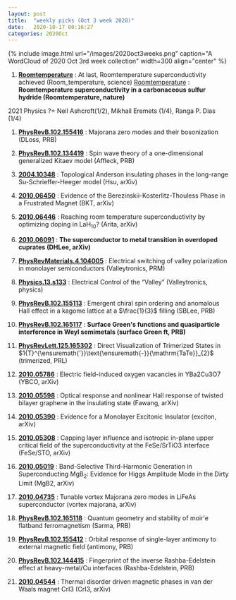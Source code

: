 ```yaml
---
layout: post
title:  "weekly picks (Oct 3 week 2020)"
date:   2020-10-17 00:16:27
categories: 2020Oct
---
```


{% include image.html url="/images/2020oct3weeks.png" caption="A WordCloud of 2020 Oct 3rd week collection" width=300 align="center" %}




1. **[Roomtemperature](https://science.sciencemag.org/content/370/6514/273)** : At last, Roomtemperature superconductivity achieved (Room_temperature, science)
[Roomtemperature](https://www.nature.com/articles/s41586-020-2801-z) : **Roomtemperature superconductivity in a carbonaceous sulfur hydride (Roomtemperature, nature)**

>
2021 Physics ?= Neil Ashcroft(1/2), Mikhail Eremets (1/4), Ranga P. Dias (1/4) 

1. **[PhysRevB.102.155416](https://link.aps.org/doi/10.1103/PhysRevB.102.155416)** : Majorana zero modes and their bosonization (DLoss, PRB)

1. **[PhysRevB.102.134419](https://link.aps.org/doi/10.1103/PhysRevB.102.134419)** : Spin wave theory of a one-dimensional generalized Kitaev model (Affleck, PRB)


1. **[2004.10348](http://arxiv.org/abs/2004.10348)** : Topological Anderson insulating phases in the long-range Su-Schrieffer-Heeger model (Hsu, arXiv)

1. **[2010.06450](http://arxiv.org/abs/2010.06450)** : Evidence of the Berezinskii-Kosterlitz-Thouless Phase in a Frustrated Magnet (BKT, arXiv)

1. **[2010.06446](http://arxiv.org/abs/2010.06446)** : Reaching room temperature superconductivity by optimizing doping in LaH$_{10}$? (Arita, arXiv)

1. **[2010.06091](http://arxiv.org/abs/2010.06091)** : **The superconductor to metal transition in overdoped cuprates (DHLee, arXiv)**

1. **[PhysRevMaterials.4.104005](https://link.aps.org/doi/10.1103/PhysRevMaterials.4.104005)** : Electrical switching of valley polarization in monolayer semiconductors (Valleytronics, PRM)

1. **[Physics.13.s133](https://physics.aps.org/articles/pdf/10.1103/Physics.13.s133)** : Electrical Control of the “Valley” (Valleytronics, physics)

1. **[PhysRevB.102.155113](https://link.aps.org/doi/10.1103/PhysRevB.102.155113)** : Emergent chiral spin ordering and anomalous Hall effect in a kagome lattice at a $\frac{1}{3}$ filling (SBLee, PRB)

1. **[PhysRevB.102.165117](https://link.aps.org/doi/10.1103/PhysRevB.102.165117)** : **Surface Green's functions and quasiparticle interference in Weyl semimetals (surface Green ft, PRB)**

1. **[PhysRevLett.125.165302](https://link.aps.org/doi/10.1103/PhysRevLett.125.165302)** : Direct Visualization of Trimerized States in $1{T}^{\ensuremath{'}}\text{\ensuremath{-}}{\mathrm{TaTe}}_{2}$ (trimerized, PRL)


1. **[2010.05786](http://arxiv.org/abs/2010.05786)** : Electric field-induced oxygen vacancies in YBa2Cu3O7 (YBCO, arXiv)

1. **[2010.05598](http://arxiv.org/abs/2010.05598)** : Optical response and nonlinear Hall response of twisted bilayer graphene in the insulating state (Fawang, arXiv)

1. **[2010.05390](http://arxiv.org/abs/2010.05390)** : Evidence for a Monolayer Excitonic Insulator (exciton, arXiv)

1. **[2010.05308](http://arxiv.org/abs/2010.05308)** : Capping layer influence and isotropic in-plane upper critical field of the superconductivity at the FeSe/SrTiO3 interface (FeSe/STO, arXiv)

1. **[2010.05019](http://arxiv.org/abs/2010.05019)** : Band-Selective Third-Harmonic Generation in Superconducting MgB$_2$: Evidence for Higgs Amplitude Mode in the Dirty Limit (MgB2, arXiv)

1. **[2010.04735](http://arxiv.org/abs/2010.04735)** : Tunable vortex Majorana zero modes in LiFeAs superconductor (vortex majorana, arXiv)

1. **[PhysRevB.102.165118](https://link.aps.org/doi/10.1103/PhysRevB.102.165118)** : Quantum geometry and stability of moir\'e flatband ferromagnetism (Sarma, PRB)

1. **[PhysRevB.102.155412](https://link.aps.org/doi/10.1103/PhysRevB.102.155412)** : Orbital response of single-layer antimony to external magnetic field (antimony, PRB)

1. **[PhysRevB.102.144415](https://link.aps.org/doi/10.1103/PhysRevB.102.144415)** : Fingerprint of the inverse Rashba-Edelstein effect at heavy-metal/Cu interfaces (Rashba-Edelstein, PRB)


1. **[2010.04544](http://arxiv.org/abs/2010.04544)** : Thermal disorder driven magnetic phases in van der Waals magnet CrI3 (CrI3, arXiv)